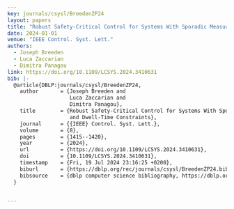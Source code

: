 ```yaml
---
key: journals/csysl/BreedenZP24
layout: papers
title: "Robust Safety-Critical Control for Systems With Sporadic Measurements and Dwell-Time Constraints."
date: 2024-01-01
venue: "IEEE Control. Syst. Lett."
authors:
  - Joseph Breeden
  - Luca Zaccarian
  - Dimitra Panagou
link: https://doi.org/10.1109/LCSYS.2024.3410631
bib: |-
  @article{DBLP:journals/csysl/BreedenZP24,
    author       = {Joseph Breeden and
                    Luca Zaccarian and
                    Dimitra Panagou},
    title        = {Robust Safety-Critical Control for Systems With Sporadic Measurements
                    and Dwell-Time Constraints},
    journal      = {{IEEE} Control. Syst. Lett.},
    volume       = {8},
    pages        = {1415--1420},
    year         = {2024},
    url          = {https://doi.org/10.1109/LCSYS.2024.3410631},
    doi          = {10.1109/LCSYS.2024.3410631},
    timestamp    = {Fri, 19 Jul 2024 23:16:25 +0200},
    biburl       = {https://dblp.org/rec/journals/csysl/BreedenZP24.bib},
    bibsource    = {dblp computer science bibliography, https://dblp.org}
  }


---
```

